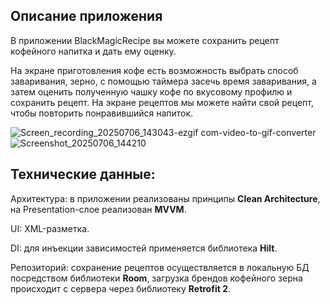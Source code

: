 ## Описание приложения
В приложении BlackMagicRecipe вы можете сохранить рецепт кофейного напитка и дать ему оценку.

На экране приготовления кофе есть возможность выбрать способ заваривания, зерно, с помощью таймера засечь время заваривания, а затем оценить полученную чашку кофе по вкусовому профилю и сохранить рецепт. На экране рецептов мы можете найти свой рецепт, чтобы повторить понравившийся напиток.

![Screen_recording_20250706_143043-ezgif com-video-to-gif-converter](https://github.com/user-attachments/assets/67bbb242-41a3-45b0-a2de-bd4eae29e1d4)
![Screenshot_20250706_144210](https://github.com/user-attachments/assets/9bf639c8-e7fe-444f-8475-9908af780a10)

## Технические данные:

Архитектура: в приложении реализованы принципы **Clean Architecture**, на Presentation-слое реализован **MVVM**.

UI: XML-разметка.

DI: для инъекции зависимостей применяется библиотека **Hilt**.

Репозиторий: сохранение рецептов осуществляется в локальную БД посредством библиотеки **Room**, загрузка брендов кофейного зерна происходит с сервера через библиотеку **Retrofit 2**.
